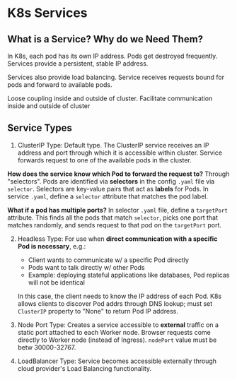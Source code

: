 # K8s Services

## What is a Service? Why do we Need Them?
In K8s, each pod has its own IP address. Pods get destroyed frequently. Services provide a persistent, stable IP address.

Services also provide load balancing. Service receives requests bound for pods and forward to available pods.

Loose coupling inside and outside of cluster. Facilitate communication inside and outside of cluster

## Service Types

1. ClusterIP Type: Default type. The ClusterIP service receives an IP address and port through which it is accessible within cluster. Service forwards request to one of the available pods in the cluster.

**How does the service know which Pod to forward the request to?** Through "selectors". Pods are identified via **selectors** in the config `.yaml` file via `selector`. Selectors are key-value pairs that act as **labels** for Pods. In service `.yaml`, define a `selector` attribute that matches the pod label.

**What if a pod has multiple ports?** In selector `.yaml` file, define a `targetPort` attribute. This finds all the pods that match `selector`, picks one port that matches randomly, and sends request to that pod on the `targetPort` port.

2. Headless Type: For use when **direct communication with a specific Pod is necessary**, e.g.:
    - Client wants to communicate w/ a specific Pod directly
    - Pods want to talk directly w/ other Pods
    - Example: deploying stateful applications like databases, Pod replicas will not be identical

    In this case, the client needs to know the IP address of each Pod. K8s allows clients to discover Pod addrs through DNS lookup; must set `ClusterIP` property to "None" to return Pod IP address.

3. Node Port Type: Creates a service accessible to **external** traffic on a static port attached to each Worker node. Browser requests come directly to Worker node (instead of Ingress). `nodePort` value must be betw 30000-32767.

4. LoadBalancer Type: Service becomes accessible externally through cloud provider's Load Balancing functionality.
